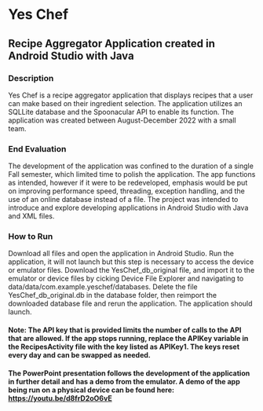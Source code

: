 # Yes Chef
## Recipe Aggregator Application created in Android Studio with Java


### Description
Yes Chef is a recipe aggregator application that displays recipes that a user can make based on their ingredient selection. The application utilizes an SQLLite database and the Spoonacular API to enable its function. The application was created between August-December 2022 with a small team.

### End Evaluation
The development of the application was confined to the duration of a single Fall semester, which limited time to polish the application. The app functions as intended, however if it were to be redeveloped, emphasis would be put on improving performance speed, threading, exception handling, and the use of an online database instead of a file. The project was intended to introduce and explore developing applications in Android Studio with Java and XML files.


### How to Run
Download all files and open the application in Android Studio. Run the application, it will not launch but this step is necessary to access the device or emulator files. Download the YesChef_db_original file, and import it to the emulator or device files by cicking Device File Explorer and navigating to data/data/com.example.yeschef/databases. Delete the file YesChef_db_original.db in the database folder, then reimport the downloaded database file and rerun the application. The application should launch.

#### Note: The API key that is provided limits the number of calls to the API that are allowed. If the app stops running, replace the APIKey variable in the RecipesActivity file with the key listed as APIKey1. The keys reset every day and can be swapped as needed.

#### The PowerPoint presentation follows the development of the application in further detail and has a demo from the emulator. A demo of the app being run on a physical device can be found here: https://youtu.be/d8frD2oO6vE
